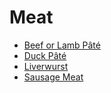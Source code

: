<link rel="stylesheet" href="../../styles.css">

# Meat

- [Beef or Lamb Pâté](BeefOrLambPate.md)
- [Duck Pâté](DuckPate.md)
- [Liverwurst](Liverwurst.md)
- [Sausage Meat](SausageMeat.md)